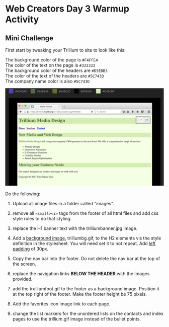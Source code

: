 # Web Creators Day 3 Warmup Activity

## Mini Challenge 

First start by tweaking your Trillium to site to look like this: 

The background color of the page is `#F4FFE4` <br>
The color of the text on the page is `#333333`<br>
The background color of the headers are `#D5EDB3`<br>
The color of the text of the headers are `#5C743D`<br>
The company name color is also `#5C743D`<br>


![Trillium Colors](images/trilliumColors.png)


Do the following:

1. Upload all image files in a folder called "images".

2. remove all `<small><i>` tags from the footer of all html files and add css style rules to do that styling.

3. replace the H1 banner text with the trilliumbanner.jpg image. 

4. Add a [background image](https://www.w3schools.com/cssref/pr_background-image.asp), trilliumbg.gif, to the H2 elements vis the style definition in the stylesheet.
   You will need set it to not repeat. Add [left padding](https://www.w3schools.com/css/css_padding.asp) of 30px.

5. Copy the nav bar into the footer. Do not delete the nav bar at the top of the screen.

6. replace the navigation links **BELOW THE HEADER** with the images provided.

7. add the trulliumfoot.gif to the footer as a background image. Position it at the top right of the footer. Make the footer height be 75 pixels.

8. Add the favorites icon image link to each page.

9. change the list markers for the unordered lists on the contacts and index pages to use the trillium.gif image instead of the bullet points.



